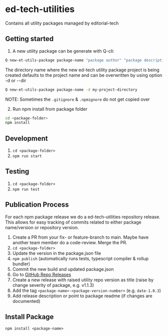 # ed-tech-utilities

Contains all utility packages managed by editorial-tech

## Getting started

1. A new utility package can be generate with Q-cli:

```bash
Q new-et-utils-package package-name "package author" "package description"
```

The directory name where the new ed-tech utility package project is being created defaults to the project name and can be overwritten by using option -d or --dir

```bash
Q new-et-utils-package package-name -d my-project-directory
```

NOTE: Sometimes the `.gitignore` & `.npmignore` do not get copied over

2. Run npm install from package folder

```bash
cd <package-folder>
npm install
```

## Development

1. `cd <package-folder>`
2. `npm run start`

## Testing

1. `cd <package-folder>`
2. `npm run test`

## Publication Process

For each npm package release we do a ed-tech-utilities repository release.
This allows for easy tracking of commits related to either package name/version or repository version.

1. Create a PR from your fix- or feature-branch to main. Maybe have another team member do a code-review. Merge the PR.
2. `cd <package-folder>`
3. Update the version in the package.json file
4. `npm publish` (automatically runs tests, typescript compiler & rollup bundler)
5. Commit the new build and updated package.json
6. Go to [GitHub Repo Releases](https://github.com/nzzdev/ed-tech-utilities/releases)
7. Create a new release with raised utility repo version as title (raise by change severity of package, e.g. v1.1.3)
8. Add the tag `<package-name>-<package-version-number>` (e.g. `date-1.0.3`)
9. Add release description or point to package readme (if changes are documented)

## Install Package

`npm install <package-name>`
